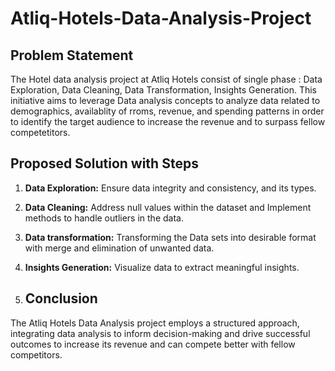 # Atliq-Hotels-Data-Analysis-Project

## Problem Statement
The Hotel data analysis project at Atliq Hotels consist of single phase : Data Exploration, Data Cleaning, Data Transformation, Insights Generation. This initiative aims to leverage Data analysis concepts to analyze data related to demographics, availablity of rroms, revenue, and spending patterns in order to identify the target audience to increase the revenue and to surpass fellow competetitors.

## Proposed Solution with Steps
1. **Data Exploration:** Ensure data integrity and consistency, and its types.
2. **Data Cleaning:** Address null values within the dataset and Implement methods to handle outliers in the data.
3. **Data transformation:** Transforming the Data sets into desirable format with merge and elimination of unwanted data.
4. **Insights Generation:** Visualize data to extract meaningful insights.

5. ## Conclusion
The Atliq Hotels Data Analysis project employs a structured approach, integrating data analysis to inform decision-making and drive successful outcomes to increase its revenue and can compete better with fellow competitors.
